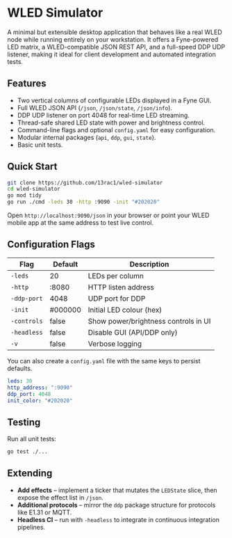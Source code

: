 # WLED Simulator

A minimal but extensible desktop application that behaves like a real WLED node while running entirely on your workstation. It offers a Fyne-powered LED matrix, a WLED-compatible JSON REST API, and a full-speed DDP UDP listener, making it ideal for client development and automated integration tests.

## Features

* Two vertical columns of configurable LEDs displayed in a Fyne GUI.
* Full WLED JSON API (`/json`, `/json/state`, `/json/info`).
* DDP UDP listener on port 4048 for real-time LED streaming.
* Thread-safe shared LED state with power and brightness control.
* Command-line flags and optional `config.yaml` for easy configuration.
* Modular internal packages (`api`, `ddp`, `gui`, `state`).
* Basic unit tests.

## Quick Start

```bash
git clone https://github.com/13rac1/wled-simulator
cd wled-simulator
go mod tidy
go run ./cmd -leds 30 -http :9090 -init "#202020"
```

Open `http://localhost:9090/json` in your browser or point your WLED mobile app at the same address to test live control.

## Configuration Flags

| Flag        | Default | Description                          |
|-------------|---------|--------------------------------------|
| `-leds`     | 20      | LEDs per column                      |
| `-http`     | :8080   | HTTP listen address                  |
| `-ddp-port` | 4048    | UDP port for DDP                     |
| `-init`     | #000000 | Initial LED colour (hex)             |
| `-controls` | false   | Show power/brightness controls in UI |
| `-headless` | false   | Disable GUI (API/DDP only)           |
| `-v`        | false   | Verbose logging                      |

You can also create a `config.yaml` file with the same keys to persist defaults.

```yaml
leds: 30
http_address: ":9090"
ddp_port: 4048
init_color: "#202020"
```

## Testing

Run all unit tests:

```bash
go test ./...
```

## Extending

* **Add effects** – implement a ticker that mutates the `LEDState` slice, then expose the effect list in `/json`.
* **Additional protocols** – mirror the `ddp` package structure for protocols like E1.31 or MQTT.
* **Headless CI** – run with `-headless` to integrate in continuous integration pipelines.
